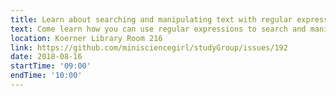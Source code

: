 ```yaml
---
title: Learn about searching and manipulating text with regular expressions
text: Come learn how you can use regular expressions to search and manipulate text in R! 
location: Koerner Library Room 216
link: https://github.com/minisciencegirl/studyGroup/issues/192
date: 2018-08-16
startTime: '09:00'
endTime: '10:00'
---
```

